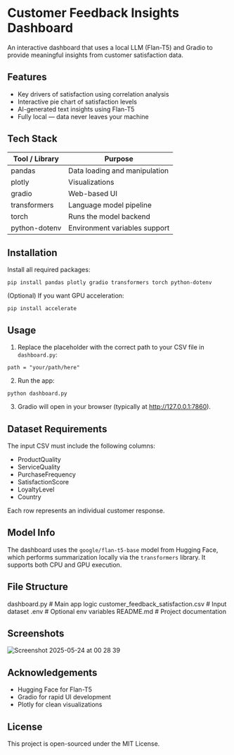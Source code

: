 # Customer Feedback Insights Dashboard

An interactive dashboard that uses a local LLM (Flan-T5) and Gradio to provide meaningful insights from customer satisfaction data.

## Features

- Key drivers of satisfaction using correlation analysis
- Interactive pie chart of satisfaction levels
- AI-generated text insights using Flan-T5
- Fully local — data never leaves your machine

## Tech Stack

| Tool / Library    | Purpose                               |
|-------------------|----------------------------------------|
| pandas            | Data loading and manipulation          |
| plotly            | Visualizations                         |
| gradio            | Web-based UI                           |
| transformers      | Language model pipeline                |
| torch             | Runs the model backend                 |
| python-dotenv     | Environment variables support          |

## Installation

Install all required packages:

`pip install pandas plotly gradio transformers torch python-dotenv`

(Optional) If you want GPU acceleration:

`pip install accelerate`


## Usage

1. Replace the placeholder with the correct path to your CSV file in `dashboard.py`:

`path = "your/path/here"`


2. Run the app:

`python dashboard.py`


3. Gradio will open in your browser (typically at http://127.0.0.1:7860).

## Dataset Requirements

The input CSV must include the following columns:

- ProductQuality
- ServiceQuality
- PurchaseFrequency
- SatisfactionScore
- LoyaltyLevel
- Country

Each row represents an individual customer response.

## Model Info

The dashboard uses the `google/flan-t5-base` model from Hugging Face, which performs summarization locally via the `transformers` library. It supports both CPU and GPU execution.

## File Structure

dashboard.py # Main app logic
customer_feedback_satisfaction.csv # Input dataset
.env # Optional env variables
README.md # Project documentation


## Screenshots

![Screenshot 2025-05-24 at 00 28 39](https://github.com/user-attachments/assets/9eb2392f-75c7-4ec0-a52e-4db28ed5c09a)

## Acknowledgements

- Hugging Face for Flan-T5
- Gradio for rapid UI development
- Plotly for clean visualizations

## License

This project is open-sourced under the MIT License.
